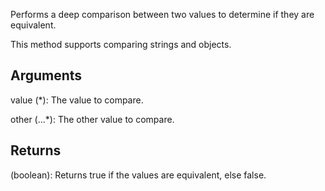 Performs a deep comparison between two values to determine if they are equivalent.

This method supports comparing strings and objects.


## Arguments
value (*): The value to compare.

other (...*): The other value to compare.


## Returns
(boolean): Returns true if the values are equivalent, else false.
